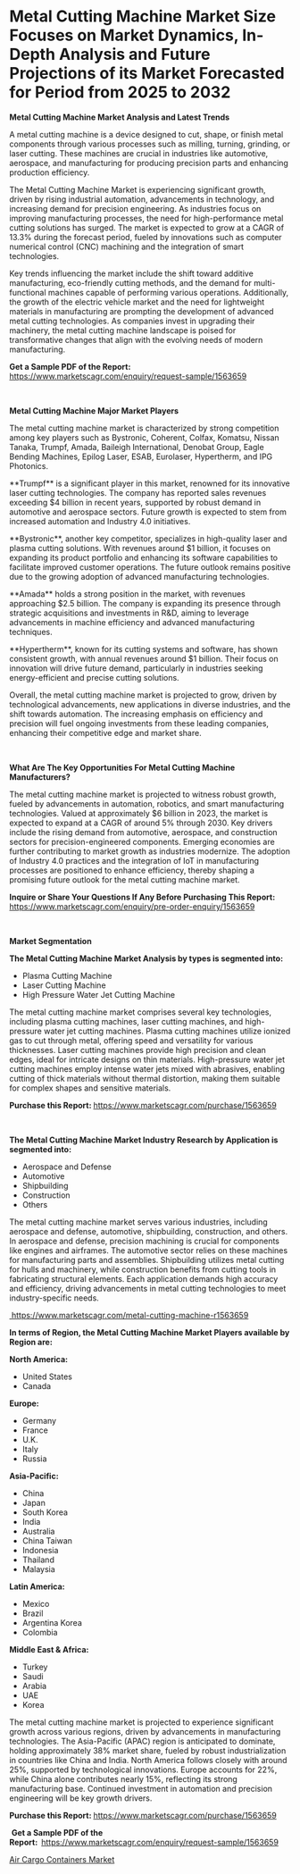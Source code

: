 <p><h1>Metal Cutting Machine Market Size Focuses on Market Dynamics, In-Depth Analysis and Future Projections of its Market Forecasted for Period from 2025 to 2032</h1></p><p><strong>Metal Cutting Machine Market Analysis and Latest Trends</strong></p>
<p><p>A metal cutting machine is a device designed to cut, shape, or finish metal components through various processes such as milling, turning, grinding, or laser cutting. These machines are crucial in industries like automotive, aerospace, and manufacturing for producing precision parts and enhancing production efficiency.</p><p>The Metal Cutting Machine Market is experiencing significant growth, driven by rising industrial automation, advancements in technology, and increasing demand for precision engineering. As industries focus on improving manufacturing processes, the need for high-performance metal cutting solutions has surged. The market is expected to grow at a CAGR of 13.3% during the forecast period, fueled by innovations such as computer numerical control (CNC) machining and the integration of smart technologies.</p><p>Key trends influencing the market include the shift toward additive manufacturing, eco-friendly cutting methods, and the demand for multi-functional machines capable of performing various operations. Additionally, the growth of the electric vehicle market and the need for lightweight materials in manufacturing are prompting the development of advanced metal cutting technologies. As companies invest in upgrading their machinery, the metal cutting machine landscape is poised for transformative changes that align with the evolving needs of modern manufacturing.</p></p>
<p><strong>Get a Sample PDF of the Report:&nbsp;</strong> <a href="https://www.marketscagr.com/enquiry/request-sample/1563659?utm_campaign=2041&utm_medium=2&utm_source=Github&utm_content=ia&utm_term=16022025&utm_id=metal-cutting-machine">https://www.marketscagr.com/enquiry/request-sample/1563659</a></p>
<p>&nbsp;</p>
<p><strong>Metal Cutting Machine Major Market Players</strong></p>
<p><p>The metal cutting machine market is characterized by strong competition among key players such as Bystronic, Coherent, Colfax, Komatsu, Nissan Tanaka, Trumpf, Amada, Baileigh International, Denobat Group, Eagle Bending Machines, Epilog Laser, ESAB, Eurolaser, Hypertherm, and IPG Photonics. </p><p>**Trumpf** is a significant player in this market, renowned for its innovative laser cutting technologies. The company has reported sales revenues exceeding $4 billion in recent years, supported by robust demand in automotive and aerospace sectors. Future growth is expected to stem from increased automation and Industry 4.0 initiatives.</p><p>**Bystronic**, another key competitor, specializes in high-quality laser and plasma cutting solutions. With revenues around $1 billion, it focuses on expanding its product portfolio and enhancing its software capabilities to facilitate improved customer operations. The future outlook remains positive due to the growing adoption of advanced manufacturing technologies.</p><p>**Amada** holds a strong position in the market, with revenues approaching $2.5 billion. The company is expanding its presence through strategic acquisitions and investments in R&D, aiming to leverage advancements in machine efficiency and advanced manufacturing techniques.</p><p>**Hypertherm**, known for its cutting systems and software, has shown consistent growth, with annual revenues around $1 billion. Their focus on innovation will drive future demand, particularly in industries seeking energy-efficient and precise cutting solutions.</p><p>Overall, the metal cutting machine market is projected to grow, driven by technological advancements, new applications in diverse industries, and the shift towards automation. The increasing emphasis on efficiency and precision will fuel ongoing investments from these leading companies, enhancing their competitive edge and market share.</p></p>
<p>&nbsp;</p>
<p><strong>What Are The Key Opportunities For Metal Cutting Machine Manufacturers?</strong></p>
<p><p>The metal cutting machine market is projected to witness robust growth, fueled by advancements in automation, robotics, and smart manufacturing technologies. Valued at approximately $6 billion in 2023, the market is expected to expand at a CAGR of around 5% through 2030. Key drivers include the rising demand from automotive, aerospace, and construction sectors for precision-engineered components. Emerging economies are further contributing to market growth as industries modernize. The adoption of Industry 4.0 practices and the integration of IoT in manufacturing processes are positioned to enhance efficiency, thereby shaping a promising future outlook for the metal cutting machine market.</p></p>
<p><strong>Inquire or Share Your Questions If Any Before Purchasing This Report:</strong> <a href="https://www.marketscagr.com/enquiry/pre-order-enquiry/1563659?utm_campaign=2041&utm_medium=2&utm_source=Github&utm_content=ia&utm_term=16022025&utm_id=metal-cutting-machine">https://www.marketscagr.com/enquiry/pre-order-enquiry/1563659</a></p>
<p>&nbsp;</p>
<p><strong>Market Segmentation</strong></p>
<p><strong>The Metal Cutting Machine Market Analysis by types is segmented into:</strong></p>
<p><ul><li>Plasma Cutting Machine</li><li>Laser Cutting Machine</li><li>High Pressure Water Jet Cutting Machine</li></ul></p>
<p><p>The metal cutting machine market comprises several key technologies, including plasma cutting machines, laser cutting machines, and high-pressure water jet cutting machines. Plasma cutting machines utilize ionized gas to cut through metal, offering speed and versatility for various thicknesses. Laser cutting machines provide high precision and clean edges, ideal for intricate designs on thin materials. High-pressure water jet cutting machines employ intense water jets mixed with abrasives, enabling cutting of thick materials without thermal distortion, making them suitable for complex shapes and sensitive materials.</p></p>
<p><strong>Purchase this Report:&nbsp;</strong><a href="https://www.marketscagr.com/purchase/1563659?utm_campaign=2041&utm_medium=2&utm_source=Github&utm_content=ia&utm_term=16022025&utm_id=metal-cutting-machine">https://www.marketscagr.com/purchase/1563659</a></p>
<p>&nbsp;</p>
<p><strong>The Metal Cutting Machine Market Industry Research by Application is segmented into:</strong></p>
<p><ul><li>Aerospace and Defense</li><li>Automotive</li><li>Shipbuilding</li><li>Construction</li><li>Others</li></ul></p>
<p><p>The metal cutting machine market serves various industries, including aerospace and defense, automotive, shipbuilding, construction, and others. In aerospace and defense, precision machining is crucial for components like engines and airframes. The automotive sector relies on these machines for manufacturing parts and assemblies. Shipbuilding utilizes metal cutting for hulls and machinery, while construction benefits from cutting tools in fabricating structural elements. Each application demands high accuracy and efficiency, driving advancements in metal cutting technologies to meet industry-specific needs.</p></p>
<p><a href="https://www.marketscagr.com/metal-cutting-machine-r1563659?utm_campaign=2041&utm_medium=2&utm_source=Github&utm_content=ia&utm_term=16022025&utm_id=metal-cutting-machine">&nbsp;https://www.marketscagr.com/metal-cutting-machine-r1563659</a></p>
<p><strong>In terms of Region, the Metal Cutting Machine Market Players available by Region are:</strong></p>
<p>
    <p> <strong> North America: </strong>
        <ul>
            <li>United States</li>
            <li>Canada</li>
        </ul>
        </p> 
    <p> <strong> Europe: </strong>
        <ul>
            <li>Germany</li>
            <li>France</li>
            <li>U.K.</li>
            <li>Italy</li>
            <li>Russia</li>
        </ul>
        </p> 
    <p> <strong> Asia-Pacific: </strong>
        <ul>
            <li>China</li>
            <li>Japan</li>
            <li>South Korea</li>
            <li>India</li>
            <li>Australia</li>
            <li>China Taiwan</li>
            <li>Indonesia</li>
            <li>Thailand</li>
            <li>Malaysia</li>
        </ul>
        </p> 
    <p> <strong> Latin America: </strong>
        <ul>
            <li>Mexico</li>
            <li>Brazil</li>
            <li>Argentina Korea</li>
            <li>Colombia</li>
        </ul>
        </p> 
    <p> <strong> Middle East & Africa: </strong>
        <ul>
            <li>Turkey</li>
            <li>Saudi</li>
            <li>Arabia</li>
            <li>UAE</li>
            <li>Korea</li>
        </ul>
    </p>
    </p>
<p><p>The metal cutting machine market is projected to experience significant growth across various regions, driven by advancements in manufacturing technologies. The Asia-Pacific (APAC) region is anticipated to dominate, holding approximately 38% market share, fueled by robust industrialization in countries like China and India. North America follows closely with around 25%, supported by technological innovations. Europe accounts for 22%, while China alone contributes nearly 15%, reflecting its strong manufacturing base. Continued investment in automation and precision engineering will be key growth drivers.</p></p>
<p><strong>Purchase this Report: </strong><a href="https://www.marketscagr.com/purchase/1563659?utm_campaign=2041&utm_medium=2&utm_source=Github&utm_content=ia&utm_term=16022025&utm_id=metal-cutting-machine">https://www.marketscagr.com/purchase/1563659</a></p>
<p>&nbsp;<strong>Get a Sample PDF of the Report:&nbsp;&nbsp;</strong><a href="https://www.marketscagr.com/enquiry/request-sample/1563659?utm_campaign=2041&utm_medium=2&utm_source=Github&utm_content=ia&utm_term=16022025&utm_id=metal-cutting-machine">https://www.marketscagr.com/enquiry/request-sample/1563659</a></p>
<p><strong></strong></p>
<p><p><a href="https://github.com/JakirUddin651/Market-Research-Report-List-1/blob/main/air-cargo-containers-market.md?utm_campaign=2041&utm_medium=2&utm_source=Github&utm_content=ia&utm_term=16022025&utm_id=metal-cutting-machine">Air Cargo Containers Market</a></p></p>